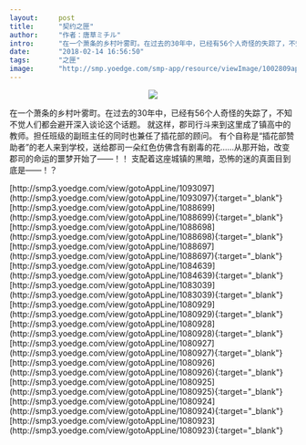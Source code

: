 ```yaml
---
layout:     post
title:      "契约之匣"
author:     "作者：唐草ミチル"
intro:      "在一个萧条的乡村叶雾町。在过去的30年中，已经有56个人奇怪的失踪了，不知不觉人们都会避开深入谈论这个话题。 就这样，郡司行斗来到这里成了镇高中的教师。担任班级的副班主任的同时也兼任了插花部的顾问。 有个自称是“插花部赞助者”的老人来到学校，送给郡司一朵红色仿佛含有剧毒的花……从那开始，改变郡司的命运的噩梦开始了——！！ 支配着这座城镇的黑暗，恐怖的迷的真面目到底是——！？"
date:       "2018-02-14 16:56:50"
tags:       "之匣"
image:      "http://smp.yoedge.com/smp-app/resource/viewImage/1002809appline.png"
---
```

<div style="text-align: center">
<p><img src="http://smp.yoedge.com/smp-app/resource/viewImage/1002809appline.png"/></p>
</div>
<p class="post-meta">
<span>在一个萧条的乡村叶雾町。在过去的30年中，已经有56个人奇怪的失踪了，不知不觉人们都会避开深入谈论这个话题。 就这样，郡司行斗来到这里成了镇高中的教师。担任班级的副班主任的同时也兼任了插花部的顾问。 有个自称是“插花部赞助者”的老人来到学校，送给郡司一朵红色仿佛含有剧毒的花……从那开始，改变郡司的命运的噩梦开始了——！！ 支配着这座城镇的黑暗，恐怖的迷的真面目到底是——！？</span>
</p>
[http://smp3.yoedge.com/view/gotoAppLine/1093097](http://smp3.yoedge.com/view/gotoAppLine/1093097){:target="_blank"}
[http://smp3.yoedge.com/view/gotoAppLine/1088699](http://smp3.yoedge.com/view/gotoAppLine/1088699){:target="_blank"}
[http://smp3.yoedge.com/view/gotoAppLine/1088698](http://smp3.yoedge.com/view/gotoAppLine/1088698){:target="_blank"}
[http://smp3.yoedge.com/view/gotoAppLine/1088697](http://smp3.yoedge.com/view/gotoAppLine/1088697){:target="_blank"}
[http://smp3.yoedge.com/view/gotoAppLine/1084639](http://smp3.yoedge.com/view/gotoAppLine/1084639){:target="_blank"}
[http://smp3.yoedge.com/view/gotoAppLine/1083039](http://smp3.yoedge.com/view/gotoAppLine/1083039){:target="_blank"}
[http://smp3.yoedge.com/view/gotoAppLine/1080929](http://smp3.yoedge.com/view/gotoAppLine/1080929){:target="_blank"}
[http://smp3.yoedge.com/view/gotoAppLine/1080928](http://smp3.yoedge.com/view/gotoAppLine/1080928){:target="_blank"}
[http://smp3.yoedge.com/view/gotoAppLine/1080927](http://smp3.yoedge.com/view/gotoAppLine/1080927){:target="_blank"}
[http://smp3.yoedge.com/view/gotoAppLine/1080926](http://smp3.yoedge.com/view/gotoAppLine/1080926){:target="_blank"}
[http://smp3.yoedge.com/view/gotoAppLine/1080925](http://smp3.yoedge.com/view/gotoAppLine/1080925){:target="_blank"}
[http://smp3.yoedge.com/view/gotoAppLine/1080924](http://smp3.yoedge.com/view/gotoAppLine/1080924){:target="_blank"}
[http://smp3.yoedge.com/view/gotoAppLine/1080923](http://smp3.yoedge.com/view/gotoAppLine/1080923){:target="_blank"}



